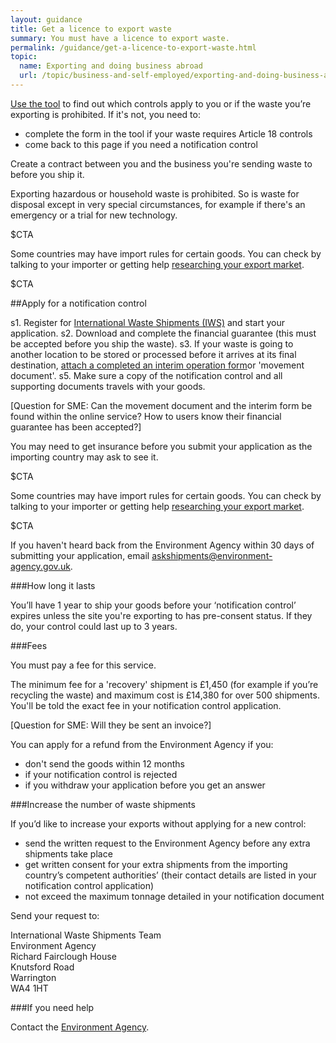 ```yaml
---
layout: guidance
title: Get a licence to export waste
summary: You must have a licence to export waste.
permalink: /guidance/get-a-licence-to-export-waste.html
topic:
  name: Exporting and doing business abroad
  url: /topic/business-and-self-employed/exporting-and-doing-business-abroad.html
---
```


[Use the tool](http://apps.environment-agency.gov.uk/waste-import-export/124357.aspx) to find out which controls apply to you or if the waste you’re exporting is prohibited. If it's not, you need to:

* complete the form in the tool if your waste requires Article 18 controls 
* come back to this page if you need a notification control

Create a contract between you and the business you're sending waste to before you ship it.

Exporting hazardous or household waste is prohibited. So is waste for disposal except in very special circumstances, for example if there's an emergency or a trial for new technology. 

$CTA

Some countries may have import rules for certain goods. You can check by talking to your importer or getting help [researching your export market](https://govuk-import-export.herokuapp.com/answer/choosing-export-market-ukti-experimental-sg.html).

$CTA

##Apply for a notification control

s1. Register for [International Waste Shipments (IWS)](https://international-waste-shipments.service.gov.uk/registration/applicant-registration) and start your application.
s2. Download and complete the financial guarantee (this must be accepted before you ship the waste).
s3. If your waste is going to another location to be stored or processed before it arrives at its final destination, [attach a completed an interim operation form](http://ec.europa.eu/environment/waste/shipments/pdf/correspondents_guidelines3_en.pdf)or 'movement document'.
s5. Make sure a copy of the notification control and all supporting documents travels with your goods.

[Question for SME: Can the movement document and the interim form be found within the online service? How to users know their financial guarantee has been accepted?]

You may need to get insurance before you submit your application as the importing country may ask to see it.

$CTA

Some countries may have import rules for certain goods. You can check by talking to your importer or getting help [researching your export market](https://govuk-import-export.herokuapp.com/answer/choosing-export-market-ukti-experimental-sg.html).

$CTA

If you haven't heard back from the Environment Agency within 30 days of submitting your application, email askshipments@environment-agency.gov.uk.

###How long it lasts

You’ll have 1 year to ship your goods before your ‘notification control’ expires unless the site you're exporting to has pre-consent status. If they do, your control could last up to 3 years.

###Fees

You must pay a fee for this service.

The minimum fee for a 'recovery' shipment is £1,450 (for example if you’re recycling the waste) and maximum cost is £14,380 for over 500 shipments. You'll be told the exact fee in your notification control application.

[Question for SME: Will they be sent an invoice?]

You can apply for a refund from the Environment Agency if you:

* don't send the goods within 12 months
* if your notification control is rejected 
* if you withdraw your application before you get an answer

###Increase the number of waste shipments

If you’d like to increase your exports without applying for a new control:

* send the written request to the Environment Agency before any extra shipments take place
* get written consent for your extra shipments from the importing country’s competent authorities’ (their contact details are listed in your notification control application)
* not exceed the maximum tonnage detailed in your notification document

Send your request to:


International Waste Shipments Team    
Environment Agency   
Richard Fairclough House   
Knutsford Road    
Warrington   
WA4 1HT     


###If you need help

Contact the [Environment Agency](https://www.gov.uk/government/organisations/environment-agency#org-contacts).
